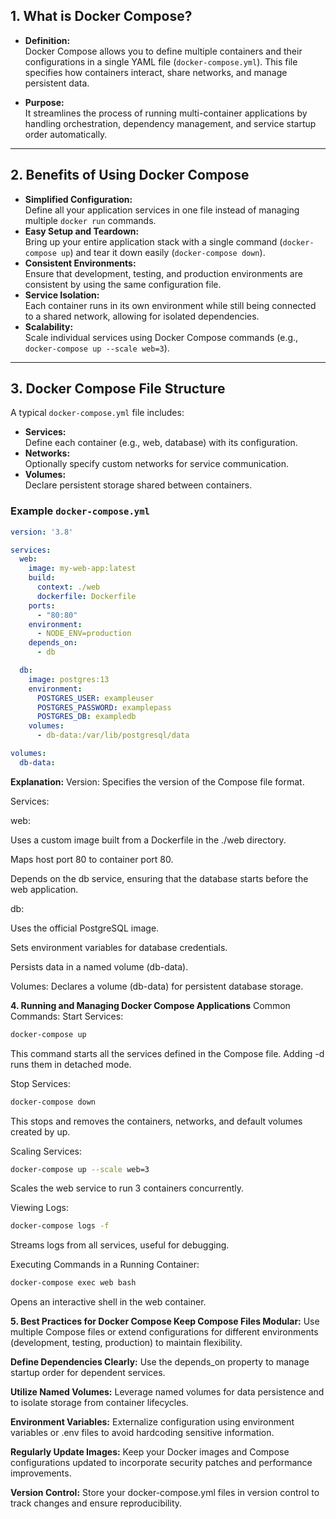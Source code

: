 ## 1. What is Docker Compose?

- **Definition:**  
  Docker Compose allows you to define multiple containers and their configurations in a single YAML file (`docker-compose.yml`). This file specifies how containers interact, share networks, and manage persistent data.

- **Purpose:**  
  It streamlines the process of running multi-container applications by handling orchestration, dependency management, and service startup order automatically.

---

## 2. Benefits of Using Docker Compose

- **Simplified Configuration:**  
  Define all your application services in one file instead of managing multiple `docker run` commands.
- **Easy Setup and Teardown:**  
  Bring up your entire application stack with a single command (`docker-compose up`) and tear it down easily (`docker-compose down`).
- **Consistent Environments:**  
  Ensure that development, testing, and production environments are consistent by using the same configuration file.
- **Service Isolation:**  
  Each container runs in its own environment while still being connected to a shared network, allowing for isolated dependencies.
- **Scalability:**  
  Scale individual services using Docker Compose commands (e.g., `docker-compose up --scale web=3`).

---

## 3. Docker Compose File Structure

A typical `docker-compose.yml` file includes:

- **Services:**  
  Define each container (e.g., web, database) with its configuration.
- **Networks:**  
  Optionally specify custom networks for service communication.
- **Volumes:**  
  Declare persistent storage shared between containers.

### Example `docker-compose.yml`
```yaml
version: '3.8'

services:
  web:
    image: my-web-app:latest
    build:
      context: ./web
      dockerfile: Dockerfile
    ports:
      - "80:80"
    environment:
      - NODE_ENV=production
    depends_on:
      - db

  db:
    image: postgres:13
    environment:
      POSTGRES_USER: exampleuser
      POSTGRES_PASSWORD: examplepass
      POSTGRES_DB: exampledb
    volumes:
      - db-data:/var/lib/postgresql/data

volumes:
  db-data:
```

**Explanation:**
Version:
Specifies the version of the Compose file format.

Services:

web:

Uses a custom image built from a Dockerfile in the ./web directory.

Maps host port 80 to container port 80.

Depends on the db service, ensuring that the database starts before the web application.

db:

Uses the official PostgreSQL image.

Sets environment variables for database credentials.

Persists data in a named volume (db-data).

Volumes:
Declares a volume (db-data) for persistent database storage.

**4. Running and Managing Docker Compose Applications**
Common Commands:
Start Services:

```bash
docker-compose up
```
This command starts all the services defined in the Compose file. Adding -d runs them in detached mode.

Stop Services:

```bash
docker-compose down
```
This stops and removes the containers, networks, and default volumes created by up.

Scaling Services:

```bash
docker-compose up --scale web=3
```
Scales the web service to run 3 containers concurrently.

Viewing Logs:

```bash
docker-compose logs -f
```
Streams logs from all services, useful for debugging.

Executing Commands in a Running Container:

```bash
docker-compose exec web bash
```
Opens an interactive shell in the web container.

**5. Best Practices for Docker Compose
Keep Compose Files Modular:**
Use multiple Compose files or extend configurations for different environments (development, testing, production) to maintain flexibility.

**Define Dependencies Clearly:**
Use the depends_on property to manage startup order for dependent services.

**Utilize Named Volumes:**
Leverage named volumes for data persistence and to isolate storage from container lifecycles.

**Environment Variables:**
Externalize configuration using environment variables or .env files to avoid hardcoding sensitive information.

**Regularly Update Images:**
Keep your Docker images and Compose configurations updated to incorporate security patches and performance improvements.

**Version Control:**
Store your docker-compose.yml files in version control to track changes and ensure reproducibility.